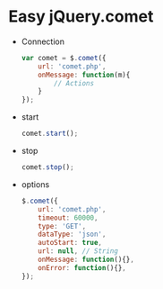 # Easy jQuery.comet

* Connection
    ``` javascript
    var comet = $.comet({
        url: 'comet.php',
        onMessage: function(m){
            // Actions
        }
    });
    ```

* start
    ``` javascript
    comet.start();
    ```

* stop
    ``` javascript
    comet.stop();
    ```

* options
    ``` javascript
    $.comet({
        url: 'comet.php',
        timeout: 60000,
        type: 'GET',
        dataType: 'json',
        autoStart: true,
        url: null, // String
        onMessage: function(){},
        onError: function(){},
    });
    ```

